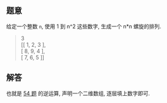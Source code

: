 ## 题意

给定一个整数 `n`, 使用 1 到 n^2 这些数字, 生成一个 n*n 螺旋的排列.

> 3  
[[ 1, 2, 3 ],  
[ 8, 9, 4 ],  
[ 7, 6, 5 ]]

## 解答

也就是 [54 题](https://leetcode150.xhu.me/54) 的逆运算, 声明一个二维数组, 逐层填上数字即可.